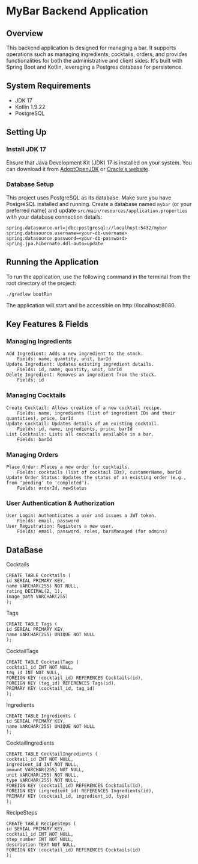# MyBar Backend Application

## Overview

This backend application is designed for managing a bar. It supports operations such as managing ingredients, cocktails, orders, and provides functionalities for both the administrative and client sides. It's built with Spring Boot and Kotlin, leveraging a Postgres database for persistence.

## System Requirements

- JDK 17
- Kotlin 1.9.22
- PostgreSQL

## Setting Up

### Install JDK 17

Ensure that Java Development Kit (JDK) 17 is installed on your system. You can download it from [AdoptOpenJDK](https://adoptopenjdk.net/) or [Oracle's website](https://www.oracle.com/java/technologies/javase/jdk17-archive-downloads.html).

### Database Setup

This project uses PostgreSQL as its database. Make sure you have PostgreSQL installed and running. Create a database named `mybar` (or your preferred name) and update `src/main/resources/application.properties` with your database connection details:

```properties
spring.datasource.url=jdbc:postgresql://localhost:5432/mybar
spring.datasource.username=<your-db-username>
spring.datasource.password=<your-db-password>
spring.jpa.hibernate.ddl-auto=update
```

## Running the Application

To run the application, use the following command in the terminal from the root directory of the project:
```
./gradlew bootRun
```
The application will start and be accessible on http://localhost:8080.

## Key Features & Fields
### Managing Ingredients

    Add Ingredient: Adds a new ingredient to the stock.
        Fields: name, quantity, unit, barId
    Update Ingredient: Updates existing ingredient details.
        Fields: id, name, quantity, unit, barId
    Delete Ingredient: Removes an ingredient from the stock.
        Fields: id

### Managing Cocktails

    Create Cocktail: Allows creation of a new cocktail recipe.
        Fields: name, ingredients (list of ingredient IDs and their quantities), price, barId
    Update Cocktail: Updates details of an existing cocktail.
        Fields: id, name, ingredients, price, barId
    List Cocktails: Lists all cocktails available in a bar.
        Fields: barId

### Managing Orders

    Place Order: Places a new order for cocktails.
        Fields: cocktails (list of cocktail IDs), customerName, barId
    Update Order Status: Updates the status of an existing order (e.g., from 'pending' to 'completed').
        Fields: orderId, newStatus

### User Authentication & Authorization

    User Login: Authenticates a user and issues a JWT token.
        Fields: email, password
    User Registration: Registers a new user.
        Fields: email, password, roles, barsManaged (for admins)

## DataBase
Cocktails

    CREATE TABLE Cocktails (
    id SERIAL PRIMARY KEY,
    name VARCHAR(255) NOT NULL,
    rating DECIMAL(2, 1),
    image_path VARCHAR(255)
    );

Tags

    CREATE TABLE Tags (
    id SERIAL PRIMARY KEY,
    name VARCHAR(255) UNIQUE NOT NULL
    );

CocktailTags

    CREATE TABLE CocktailTags (
    cocktail_id INT NOT NULL,
    tag_id INT NOT NULL,
    FOREIGN KEY (cocktail_id) REFERENCES Cocktails(id),
    FOREIGN KEY (tag_id) REFERENCES Tags(id),
    PRIMARY KEY (cocktail_id, tag_id)
    );

Ingredients

    CREATE TABLE Ingredients (
    id SERIAL PRIMARY KEY,
    name VARCHAR(255) UNIQUE NOT NULL
    );

CocktailIngredients

    CREATE TABLE CocktailIngredients (
    cocktail_id INT NOT NULL,
    ingredient_id INT NOT NULL,
    amount VARCHAR(255) NOT NULL,
    unit VARCHAR(255) NOT NULL,
    type VARCHAR(255) NOT NULL,
    FOREIGN KEY (cocktail_id) REFERENCES Cocktails(id),
    FOREIGN KEY (ingredient_id) REFERENCES Ingredients(id),
    PRIMARY KEY (cocktail_id, ingredient_id, type)
    );

RecipeSteps

    CREATE TABLE RecipeSteps (
    id SERIAL PRIMARY KEY,
    cocktail_id INT NOT NULL,
    step_number INT NOT NULL,
    description TEXT NOT NULL,
    FOREIGN KEY (cocktail_id) REFERENCES Cocktails(id)
    );